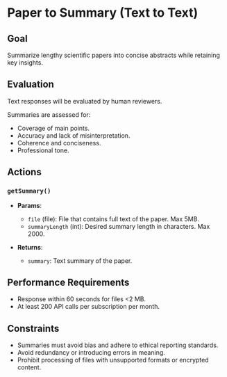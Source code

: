 # Paper to Summary (Text to Text)

## Goal

Summarize lengthy scientific papers into concise abstracts while retaining key insights.

## Evaluation

Text responses will be evaluated by human reviewers.

Summaries are assessed for:
  - Coverage of main points.
  - Accuracy and lack of misinterpretation.
  - Coherence and conciseness.
  - Professional tone.

## Actions

### `getSummary()`
- **Params**:
  - `file` (file): File that contains full text of the paper. Max 5MB.
  - `summaryLength` (int): Desired summary length in characters. Max 2000.

- **Returns**:
  - `summary`: Text summary of the paper.

## Performance Requirements
- Response within 60 seconds for files <2 MB.
- At least 200 API calls per subscription per month.

## Constraints
- Summaries must avoid bias and adhere to ethical reporting standards.
- Avoid redundancy or introducing errors in meaning.
- Prohibit processing of files with unsupported formats or encrypted content.
